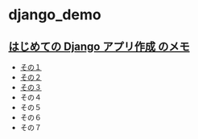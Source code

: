 # django_demo

## [はじめての Django アプリ作成 のメモ](https://docs.djangoproject.com/ja/2.2/intro/)
- [その１](tutorial_memo/memo_01.md)
- [その２](tutorial_memo/memo_02.md)
- [その３](tutorial_memo/memo_03.md)
- その４
- その５
- その６
- その７
